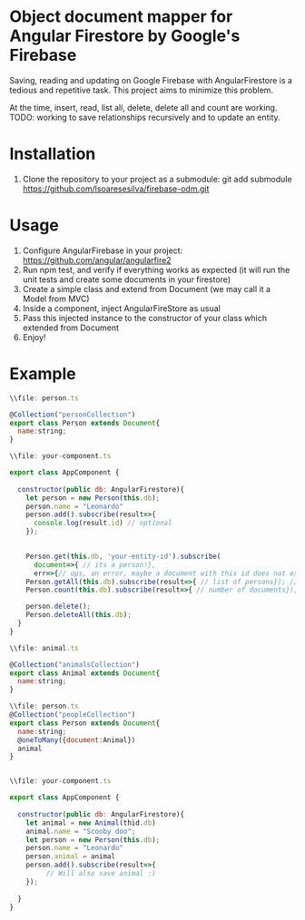 # Object document mapper for Angular Firestore by Google's Firebase

Saving, reading and updating on Google Firebase with AngularFirestore is a tedious and repetitive task. This project aims to minimize this problem.

At the time, insert, read, list all, delete, delete all and count are working.
TODO: working to save relationships recursively and to update an entity.

# Installation

1. Clone the repository to your project as a submodule: git add submodule https://github.com/lsoaresesilva/firebase-odm.git

# Usage
1. Configure AngularFirebase in your project: https://github.com/angular/angularfire2
4. Run npm test, and verify if everything works as expected (it will run the unit tests and create some documents in your firestore) 
5. Create a simple class and extend from Document (we may call it a Model from MVC)
5. Inside a component, inject AngularFireStore as usual
6. Pass this injected instance to the constructor of your class which extended from Document
6. Enjoy!

# Example

```javascript
\\file: person.ts

@Collection("personCollection")
export class Person extends Document{
  name:string;
}

\\file: your-component.ts

export class AppComponent {
  
  constructor(public db: AngularFirestore){
    let person = new Person(this.db);
    person.name = "Leonardo"
    person.add().subscribe(result=>{
      console.log(result.id) // optional
    });
    

    Person.get(this.db, 'your-entity-id').subscribe(
      document=>{ // its a person!},
      err=>{// ops, an error, maybe a document with this id does not exists.});
    Person.getAll(this.db).subscribe(result=>{ // list of persons}); //
    Person.count(this.db).subscribe(result=>{ // number of documents});

    person.delete();
    Person.deleteAll(this.db);
  }
}
```

```javascript
\\file: animal.ts

@Collection("animalsCollection")
export class Animal extends Document{
  name:string;
}

\\file: person.ts
@Collection("peopleCollection")
export class Person extends Document{
  name:string;
  @oneToMany({document:Animal})
  animal
}


\\file: your-component.ts

export class AppComponent {
  
  constructor(public db: AngularFirestore){
    let animal = new Animal(thid.db)
    animal.name = "Scooby doo";
    let person = new Person(this.db);
    person.name = "Leonardo"
    person.animal = animal
    person.add().subscribe(result=>{
         // Will also save animal :)
    });
   
  }
}
```
